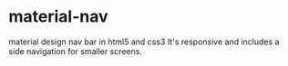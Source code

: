 # material-nav
material design nav bar in html5 and css3
It's responsive and includes a side navigation for smaller screens.
